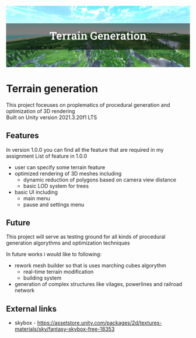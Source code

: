 ![Repository baner](/RepoBaner.png)

# Terrain generation
This project foceuses on proplematics of procedural generation and optimization of 3D rendering<br>
Built on Unity version 2021.3.20f1 LTS

## Features
In version 1.0.0 you can find all the feature that are required in my assignment
List of feature in 1.0.0
- user can specify some terrain feature
- optimized rendering of 3D meshes including
    - dynamic reduction of polygons based on camera view distance
    - basic LOD system for trees
- basic UI including
    - main menu
    - pause and settings menu

## Future
This project will serve as testing ground for all kinds of procedural generation algorythms and optimization techniques

In future works i would like to following:
- rework mesh builder so that is uses marching cubes algorythm
    - real-time terrain modification
    - building system
- generation of complex structures like vilages, powerlines and railroad network

## External links
- skybox - https://assetstore.unity.com/packages/2d/textures-materials/sky/fantasy-skybox-free-18353